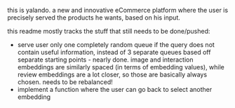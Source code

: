 this is yalando. a new and innovative eCommerce platform where the user is precisely served the products he wants, based on his input.

this readme mostly tracks the stuff that still needs to be done/pushed:
- serve user only one completely random queue if the query does not contain useful information, instead of 3 separate queues based off separate starting points - nearly done. image and interaction embeddings are similarly spaced (in terms of embedding values), while review embeddings are a lot closer, so those are basically always chosen. needs to be rebalanced!
- implement a function where the user can go back to select another embedding
